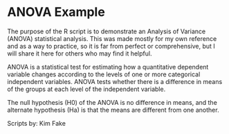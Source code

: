 # ANOVA Example
The purpose of the R script is to demonstrate an Analysis of Variance (ANOVA) 
statistical analysis. This was made mostly for my own reference and as a way 
to practice, so it is far from perfect or comprehensive, but I will share it 
here for others who may find it helpful.

ANOVA is a statistical test for estimating how a quantitative dependent variable
changes according to the levels of one or more categorical independent variables. 
ANOVA tests whether there is a difference in means of the groups at each level 
of the independent variable.

The null hypothesis (H0) of the ANOVA is no difference in means, 
and the alternate hypothesis (Ha) is that the means are different from one another.

Scripts by: Kim Fake
